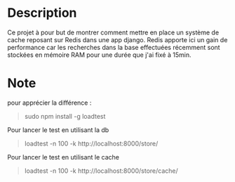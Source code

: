 # Description

Ce projet à pour but de montrer comment mettre en place un système de cache reposant sur Redis dans une app django. Redis apporte ici un gain de performance car les recherches dans la base effectuées récemment sont stockées en mémoire RAM pour une durée que j'ai fixé à 15min.

# Note

pour apprécier la différence : 
> sudo npm install -g loadtest

Pour lancer le test en utilisant la db 
> loadtest -n 100 -k  http://localhost:8000/store/


Pour lancer le test en utilisant le cache 
> loadtest -n 100 -k  http://localhost:8000/store/cache/